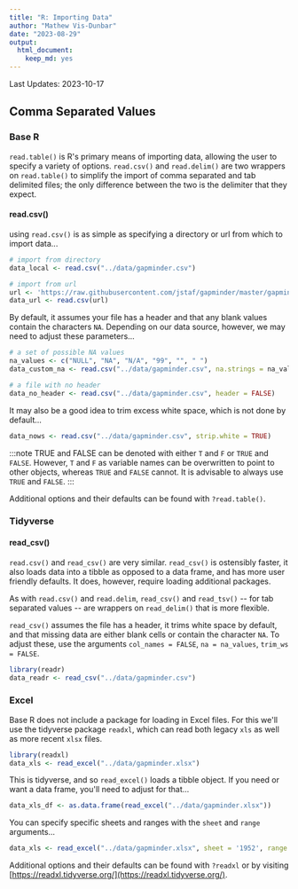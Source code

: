 ```yaml
---
title: "R: Importing Data"
author: "Mathew Vis-Dunbar"
date: "2023-08-29"
output:
  html_document:
    keep_md: yes
---
```




Last Updates: 2023-10-17

## Comma Separated Values

### Base R

`read.table()` is R's primary means of importing data, allowing the user to specify a variety of options. `read.csv()` and `read.delim()` are two wrappers on `read.table()` to simplify the import of comma separated and tab delimited files; the only difference between the two is the delimiter that they expect.

#### read.csv()

using `read.csv()` is as simple as specifying a directory or url from which to import data...


```r
# import from directory
data_local <- read.csv("../data/gapminder.csv")

# import from url
url <- 'https://raw.githubusercontent.com/jstaf/gapminder/master/gapminder/gapminder.csv'
data_url <- read.csv(url)
```

By default, it assumes your file has a header and that any blank values contain the characters `NA`. Depending on our data source, however, we may need to adjust these parameters...


```r
# a set of possible NA values
na_values <- c("NULL", "NA", "N/A", "99", "", " ")
data_custom_na <- read.csv("../data/gapminder.csv", na.strings = na_values)

# a file with no header
data_no_header <- read.csv("../data/gapminder.csv", header = FALSE)
```

It may also be a good idea to trim excess white space, which is not done by default...


```r
data_nows <- read.csv("../data/gapminder.csv", strip.white = TRUE)
```

:::note
TRUE and FALSE can be denoted with either `T` and `F` or `TRUE` and `FALSE`. However, `T` and `F` as variable names can be overwritten to point to other objects, whereas `TRUE` and `FALSE` cannot. It is advisable to always use `TRUE` and `FALSE`.
:::

Additional options and their defaults can be found with `?read.table()`.

### Tidyverse

#### read_csv()

`read.csv()` and `read_csv()` are very similar. `read_csv()` is ostensibly faster, it also loads data into a tibble as opposed to a data frame, and has more user friendly defaults. It does, however, require loading additional packages.

As with `read.csv()` and `read.delim`, `read_csv()` and `read_tsv()` -- for tab separated values -- are wrappers on `read_delim()` that is more flexible.

`read_csv()` assumes the file has a header, it trims white space by default, and that missing data are either blank cells or contain the character `NA`. To adjust these, use the arguments `col_names = FALSE`, `na = na_values`, `trim_ws = FALSE`.


```r
library(readr)
data_readr <- read_csv("../data/gapminder.csv")
```

### Excel

Base R does not include a package for loading in Excel files. For this we'll use the tidyverse package `readxl`, which can read both legacy `xls` as well as more recent `xlsx` files.


```r
library(readxl)
data_xls <- read_excel("../data/gapminder.xlsx")
```

This is tidyverse, and so `read_excel()` loads a tibble object. If you need or want a data frame, you'll need to adjust for that...


```r
data_xls_df <- as.data.frame(read_excel("../data/gapminder.xlsx"))
```

You can specify specific sheets and ranges with the `sheet` and `range` arguments...


```r
data_xls <- read_excel("../data/gapminder.xlsx", sheet = '1952', range = "A1:D5")
```

Additional options and their defaults can be found with `?readxl` or by visiting [https://readxl.tidyverse.org/](https://readxl.tidyverse.org/).
